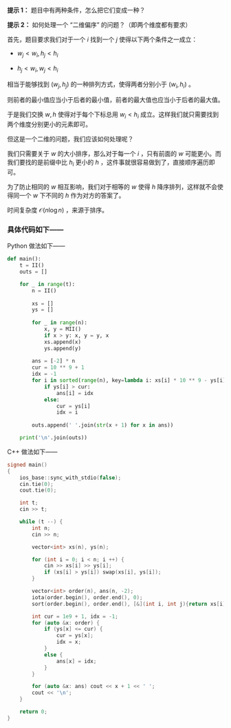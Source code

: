 **提示 1：** 题目中有两种条件，怎么把它们变成一种？

**提示 2：** 如何处理一个 “二维偏序” 的问题？（即两个维度都有要求）

首先，题目要求我们对于一个 $i$ 找到一个 $j$ 使得以下两个条件之一成立：

- $w_j\lt w_i, h_j\lt h_i$

- $h_j\lt w_i, w_j\lt h_i$

相当于能够找到 $(w_j, h_j)$ 的一种排列方式，使得两者分别小于 $(w_i, h_i)$ 。

则前者的最小值应当小于后者的最小值，前者的最大值也应当小于后者的最大值。

于是我们交换 $w,h$ 使得对于每个下标总用 $w_i\lt h_i$ 成立。这样我们就只需要找到两个维度分别更小的元素即可。

但这是一个二维的问题，我们应该如何处理呢？

我们只需要关于 $w$ 的大小排序，那么对于每一个 $i$ ，只有前面的 $w$ 可能更小。而我们要找的是前缀中比 $h_i$ 更小的 $h$ ，这件事就很容易做到了，直接顺序遍历即可。

为了防止相同的 $w$ 相互影响，我们对于相等的 $w$ 使得 $h$ 降序排列，这样就不会使得同一个 $w$ 下不同的 $h$ 作为对方的答案了。

时间复杂度 $\mathcal{O}(n\log n)$ ，来源于排序。

### 具体代码如下——

Python 做法如下——

```Python []
def main():
    t = II()
    outs = []

    for _ in range(t):
        n = II()
        
        xs = []
        ys = []
        
        for _ in range(n):
            x, y = MII()
            if x > y: x, y = y, x
            xs.append(x)
            ys.append(y)
        
        ans = [-2] * n
        cur = 10 ** 9 + 1
        idx = -1
        for i in sorted(range(n), key=lambda i: xs[i] * 10 ** 9 - ys[i]):
            if ys[i] > cur:
                ans[i] = idx
            else:
                cur = ys[i]
                idx = i
        
        outs.append(' '.join(str(x + 1) for x in ans))

    print('\n'.join(outs))
```

C++ 做法如下——

```cpp []
signed main()
{
    ios_base::sync_with_stdio(false);
    cin.tie(0);
    cout.tie(0);

    int t;
    cin >> t;

    while (t --) {
        int n;
        cin >> n;

        vector<int> xs(n), ys(n);

        for (int i = 0; i < n; i ++) {
            cin >> xs[i] >> ys[i];
            if (xs[i] > ys[i]) swap(xs[i], ys[i]);
        }

        vector<int> order(n), ans(n, -2);
        iota(order.begin(), order.end(), 0);
        sort(order.begin(), order.end(), [&](int i, int j){return xs[i] < xs[j] ? 1 : (xs[i] == xs[j] && ys[i] > ys[j]);});

        int cur = 1e9 + 1, idx = -1;
        for (auto &x: order) {
            if (ys[x] <= cur) {
                cur = ys[x];
                idx = x;
            }
            else {
                ans[x] = idx;
            }
        }

        for (auto &x: ans) cout << x + 1 << ' ';
        cout << '\n';
    }

    return 0;
}
```